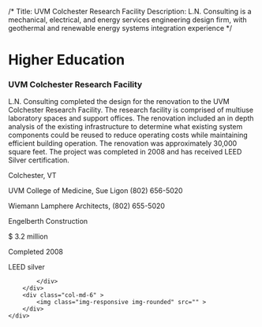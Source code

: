 /*
Title: UVM Colchester Research Facility
Description: L.N. Consulting is a mechanical, electrical, and energy services engineering design firm, with geothermal and renewable energy systems integration experience
*/

# Higher Education

<div>
	<div class="row">
		<div class="col-md-6" >
			<div class="well" >
				<h3>UVM Colchester Research Facility</h3>
				<p>
   
   L.N. Consulting completed the design for the renovation to the UVM Colchester Research Facility.  The research facility is comprised of multiuse laboratory spaces and support offices.  The renovation included an in depth analysis of the existing infrastructure to determine what existing system components could be reused to reduce operating costs while maintaining efficient building operation.  The renovation was approximately 30,000 square feet. The project was completed in 2008 and has received LEED Silver certification.
</p>
				<p>Colchester, VT</p>
				<p>UVM College of Medicine, Sue Ligon (802) 656-5020</p>
				<p>Wiemann Lamphere Architects, (802) 655-5020</p>
				<p>Engelberth Construction</p>
				<p>$ 3.2 million</p>
				<p>Completed 2008</p>
				<p>LEED silver</p>
				
			</div>
		</div>
		<div class="col-md-6" >
			<img class="img-responsive img-rounded" src="" >
		</div>
	</div>
</div>